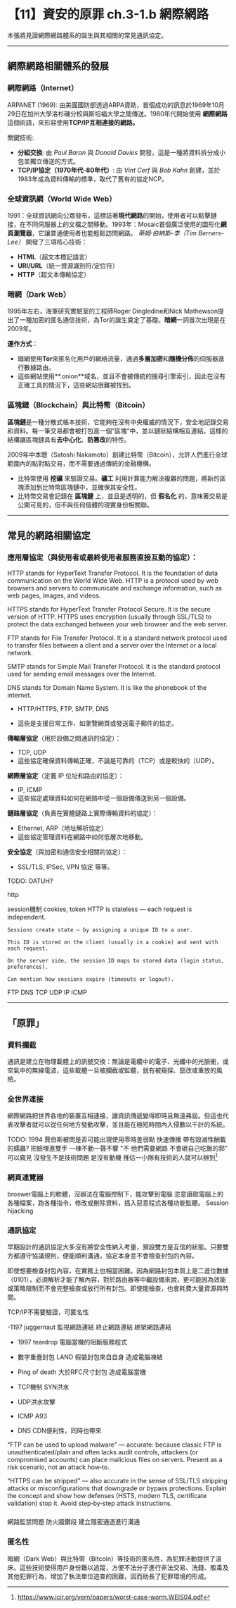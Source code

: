 # 【11】資安的原罪 ch.3-1.b 網際網路

本張將見證網際網路體系的誕生與其相關的常見通訊協定。

---

## 網際網路相關體系的發展

### 網際網路（Internet）

ARPANET (1969): 由美國國防部透過ARPA資助，首個成功的訊息於1969年10月29日在加州大學洛杉磯分校與斯坦福大學之間傳送。1980年代開始使用 **網際網路** 這個術語，來形容使用**TCP/IP互相連接的網路。**

關鍵技術:

* **分組交換**: 由 *Paul Baran* 與 *Donald Davies* 開發，這是一種將資料拆分成小包並獨立傳送的方式。
* **TCP/IP協定（1970年代-80年代）**: 由 *Vint Cerf* 與 *Bob Kahn* 創建，並於1983年成為資料傳輸的標準，取代了舊有的協定NCP。

###  **全球資訊網（World Wide Web）**

1991：全球資訊網向公眾發布，這標誌著**現代網路**的開始，使用者可以點擊鏈接，在不同伺服器上的文檔之間移動。1993年：Mosaic首個廣泛使用的圖形化**網頁瀏覽器**，它讓普通使用者也能輕鬆訪問網路。
*蒂姆·伯納斯-李（Tim Berners-Lee）* 開發了三項核心技術：

  * **HTML**（超文本標記語言）
  * **URI/URL**（統一資源識別符/定位符）
  * **HTTP**（超文本傳輸協定）


### **暗網（Dark Web）**

1995年左右，海軍研究實驗室的工程師Roger Dingledine和Nick Mathewson提出了一種加密的匿名通信技術，為Tor的誕生奠定了基礎。**暗網**一詞首次出現是在2009年。

**運作方式**：

* 暗網使用**Tor**來匿名化用戶的網絡流量，通過**多層加密**和**隨機分佈**的伺服器進行數據路由。
* 這些網站使用**.onion**域名，並且不會被傳統的搜尋引擎索引，因此在沒有正確工具的情況下，這些網站很難被找到。

### 區塊鏈（Blockchain）與比特幣（Bitcoin）

**區塊鏈**是一種分散式帳本技術，它能夠在沒有中央權威的情況下，安全地記錄交易和資料。每一筆交易都會被打包進一個“區塊”中，並以鏈狀結構相互連結。這樣的結構讓區塊鏈具有**去中心化**、**防篡改**的特性。

2009年中本聰（Satoshi Nakamoto）創建比特幣（Bitcoin），允許人們進行全球範圍內的點對點交易，而不需要通過傳統的金融機構。

* 比特幣使用 **挖礦** 來驗證交易。**礦工** 利用計算能力解決複雜的問題，將新的區塊添加到比特幣區塊鏈中，並確保其安全性。
* 比特幣交易會記錄在 **區塊鏈** 上，並且是透明的，但 **假名化** 的，意味著交易是公開可見的，但不與任何個體的現實身份相關聯。

---

## 常見的網路相關協定

### 應用層協定（與使用者或最終使用者服務直接互動的協定）：

HTTP stands for HyperText Transfer Protocol. It is the foundation of data communication on the World Wide Web. HTTP is a protocol used by web browsers and servers to communicate and exchange information, such as web pages, images, and videos.

HTTPS stands for HyperText Transfer Protocol Secure. It is the secure version of HTTP. HTTPS uses encryption (usually through SSL/TLS) to protect the data exchanged between your web browser and the web server.

FTP stands for File Transfer Protocol. It is a standard network protocol used to transfer files between a client and a server over the Internet or a local network.

SMTP stands for Simple Mail Transfer Protocol. It is the standard protocol used for sending email messages over the Internet.

DNS stands for Domain Name System. It is like the phonebook of the internet.


  * HTTP/HTTPS, FTP, SMTP, DNS

  * 這些是支援日常工作，如瀏覽網頁或發送電子郵件的協定。

**傳輸層協定**（用於設備之間通訊的協定）：

  * TCP, UDP
  * 這些協定確保資料傳輸正確，不論是可靠的（TCP）或是較快的（UDP）。

**網際層協定**（定義 IP 位址和路由的協定）：

  * IP, ICMP
  * 這些協定處理資料如何在網路中從一個設備傳送到另一個設備。

**鏈路層協定**（負責在實體鏈路上實際傳輸資料的協定）：

  * Ethernet, ARP（地址解析協定）
  * 這些協定管理資料在網路中如何低層次地移動。

**安全協定**（與加密和通信安全相關的協定）：

  * SSL/TLS, IPSec, VPN 協定 等等。
  
TODO: OATUH?

http

session機制 cookies, token
    HTTP is stateless — each request is independent.

    Sessions create state — by assigning a unique ID to a user.

    This ID is stored on the client (usually in a cookie) and sent with each request.

    On the server side, the session ID maps to stored data (login status, preferences).

    Can mention how sessions expire (timeouts or logout).

FTP DNS
TCP UDP
IP ICMP

---

## 「原罪」

### 資料攔截
通訊是建立在物理載體上的訊號交換：無論是電纜中的電子、光纖中的光脈衝，或空氣中的無線電波，這些載體一旦被攔截或監聽，就有被窺探、竄改或重放的風險。

### 全世界連接

網際網路把世界各地的裝置互相連接，讓資訊傳遞變得即時且無遠弗屆。但這也代表攻擊者就可以從任何地方發動攻擊，並且能在極短時間內入侵數以千計的系統。

TODO:
1994 賈伯斯被問是否可能出現使用零時差弱點 快速傳播 帶有毀滅性酬載的蠕蟲?
把臉埋進雙手 一棟不動一聲不響 "不 他們需要網路 不會砸自己吃飯的郭"
可以窺見 沒發生不是技術問題 是沒有動機
推估一小隊有技術的人就可以辦到[^1]

### 網頁連覽器
broswer電腦上的軟體，沒辦法在電腦控制下，能攻擊到電腦
恣意讀取電腦上的各種檔案，跑各種指令，修改或刪除資料，插入惡意程式各種功能監聽。
Session hijacking 

### 通訊協定
早期設計的通訊協定大多沒有將安全性納入考量，預設雙方是互信的狀態。只要雙方都遵守協議規則，便能順利溝通，協定本身並不會檢查封包的內容。

即使想要檢查封包內容，在實務上也相當困難。因為網路封包本質上是二進位數據（0101），必須解析才能了解內容，對於路由器等中繼設備來說，更可能因為效能或策略限制而不會完整檢查或放行所有封包。即使能檢查，也會耗費大量資源與時間。

TCP/IP不需要驗證，可匿名性

-1197 juggernaut 監視網路連結 終止網路連結 綁架網路連結
- 1997 teardrop 電腦當機的阻斷服務程式
- 數字重疊封包
LAND 假裝封包來自自身 造成電腦凍結
- Ping of death 大於RFC尺寸封包 造成電腦當機

- TCP機制 SYN洪水
- UDP洪水攻擊

- ICMP A93
- DNS CDN便利性，同時也帶來

“FTP can be used to upload malware” — accurate: because classic FTP is unauthenticated/plain and often lacks audit controls, attackers (or compromised accounts) can place malicious files on servers. Present as a risk scenario, not an attack how‑to.

“HTTPS can be stripped” — also accurate in the sense of SSL/TLS stripping attacks or misconfigurations that downgrade or bypass protections. Explain the concept and show how defenses (HSTS, modern TLS, certificate validation) stop it. Avoid step‑by‑step attack instructions.

###
網路監禁問題
防火牆鑽段 建立隱密通道進行溝通

### 匿名性
暗網（Dark Web）與比特幣（Bitcoin）等技術的匿名性，為犯罪活動提供了溫床。這些技術使得用戶身份難以追蹤，方便不法分子進行非法交易、洗錢、販毒及其他犯罪行為，增加了執法單位追查的困難，因而助長了犯罪環境的形成。
[^1]: https://www.icir.org/vern/papers/worst-case-worm.WEIS04.pdf